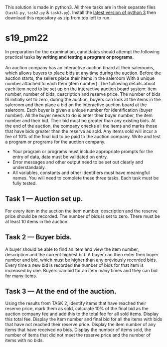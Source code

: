 This solution is made in python3. All three tasks are in their separate files (`task1.py`, `task2.py` & `task3.py`). Install the [latest version of python 3](https://www.python.org/downloads/) then download this repository as zip from top left to run.

# s19_pm22

In preparation for the examination, candidates should attempt the following practical tasks **by writing and testing a program or programs.**<br /><br />
An auction company has an interactive auction board at their salerooms, which allows buyers to place bids at any time during the auction.
Before the auction starts, the sellers place their items in the saleroom With a unique number attached to each Item (item number).
The following details about each item need to be set up on the interactive auction board system: item number, number of bids, description and reserve price.
The number of bids IS initially set to zero, during the auction, buyers can look at the items in the saleroom and then place a bid on the interactive auction board at the saleroom.
Each buyer is given a unique number for identification (buyer number).
All the buyer needs to do is enter their buyer number, the item number and their bid. Their bid must be greater than any existing bids.
At the end of the auction, the company checks all the items and marks those that have bids greater than the reserve as sold.
Any items sold will incur a fee of 10% of the final bid to be paid to the auction company.
Write and test a program or programs for the auction company.
- Your program or programs must include appropriate prompts for the entry of data, data must be validated on entry.
- Error messages and other output need to be set out clearly and understandably.
- All variables, constants and other identifiers must have meaningful names.
You will need to complete these three tasks. Each task must be fully tested.

## Task 1 — Auction set up.
For every item in the auction the item number, description and the reserve price should be recorded.
The number of bids is set to zero. There must be at least 10 items in the auction.

## Task 2 — Buyer bids.
A buyer should be able to find an item and view the item number, description and the current highest bid.
A buyer can then enter their buyer number and bid, which must be higher than any previously recorded bids.
Every time a new bid is recorded the number of bids for that item is increased by one.
Buyers can bid for an item many times and they can bid for many items.

## Task 3 — At the end of the auction.
Using the results from TASK 2, identify items that have reached their reserve price, mark them as sold,
calculate 10% of the final bid as the auction company fee and add this to the total fee for all sold items.
Display this total fee. Display the item number and final bid for all the items with bids that have not reached their reserve price.
Display the item number of any items that have received no bids.
Display the number of items sold, the number of items that did not meet the reserve price and the number of
items with no bids.
